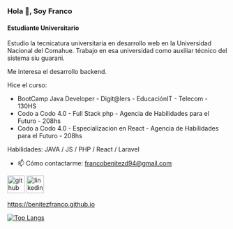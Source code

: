 ### Hola 👋, Soy Franco
#### Estudiante Universitario

Estudio la tecnicatura universitaria en desarrollo web en la Universidad Nacional del Comahue.
Trabajo en esa universidad como auxiliar técnico del sistema siu guarani.

Me interesa el desarrollo backend.

Hice el curso:
 - BootCamp Java Developer - Digit@lers - EducaciónIT - Telecom - 130HS
 - Codo a Codo 4.0 - Full Stack php - Agencia de Habilidades para el Futuro - 208hs
 - Codo a Codo 4.0 - Especializacion en React - Agencia de Habilidades para el Futuro - 208hs
   
Habilidades: JAVA / JS / PHP / React / Laravel 

- 📫 Cómo contactarme: francobenitezd94@gmail.com

[<img src='https://cdn.jsdelivr.net/npm/simple-icons@3.0.1/icons/github.svg' alt='github' height='40'>](https://github.com/BenitezFranco)  [<img src='https://cdn.jsdelivr.net/npm/simple-icons@3.0.1/icons/linkedin.svg' alt='linkedin' height='40'>](https://www.linkedin.com/in/franco-benitez-579268259/)  

https://benitezfranco.github.io

[![Top Langs](https://github-readme-stats.vercel.app/api/top-langs/?username=BenitezFranco)](https://github.com/anuraghazra/github-readme-stats)

